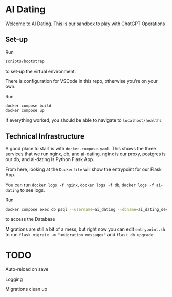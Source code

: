
# AI Dating

Welcome to AI Dating. This is our sandbox to play with ChatGPT Operations

## Set-up

Run
```sh
scripts/bootstrap
```
to set-up the virtual environment.

There is configuration for VSCode in this repo, otherwise you're on your own.

Run
```sh
docker compose build
docker compose up
```

If everything worked, you should be able to navigate to `localhost/healthz`

## Technical Infrastructure

A good place to start is with `docker-compose.yaml`. This shows the three services that we run nginx, db, and ai-dating. nginx is our proxy, postgres is our db, and ai-dating is Python Flask App.

From here, looking at the `Dockerfile` will show the entrypoint for our Flask App.

You can run `docker logs -f nginx`, `docker logs -f db`, `docker logs -f ai-dating` to see logs.

Run
 ```sh
docker compose exec db psql --username=ai_dating --dbname=ai_dating_dev
```
to access the Database

Migrations are still a bit of a mess, but right now you can edit `entrypoint.sh` to run `flask migrate -m "<migration_message>"` and `flask db upgrade`

# TODO
Auto-reload on save

Logging

Migrations clean up
